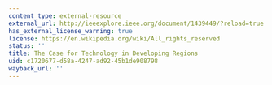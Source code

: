 ```yaml
---
content_type: external-resource
external_url: http://ieeexplore.ieee.org/document/1439449/?reload=true
has_external_license_warning: true
license: https://en.wikipedia.org/wiki/All_rights_reserved
status: ''
title: The Case for Technology in Developing Regions
uid: c1720677-d58a-4247-ad92-45b1de908798
wayback_url: ''
---
```

